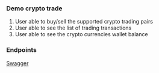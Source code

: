### Demo crypto trade
1. User able to buy/sell the supported crypto trading pairs
2. User able to see the list of trading transactions
3. User able to see the crypto currencies wallet balance

### Endpoints

[Swagger](http://localhost:8080/swagger-ui/)